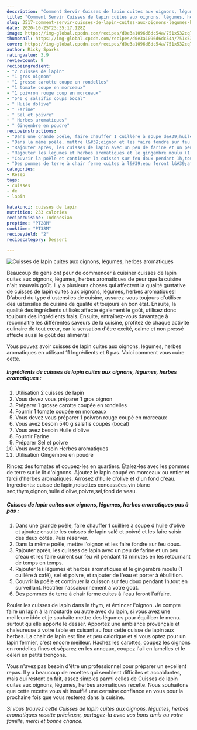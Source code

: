 ```yaml
---
description: "Comment Servir Cuisses de lapin cuites aux oignons, légumes, herbes aromatiques"
title: "Comment Servir Cuisses de lapin cuites aux oignons, légumes, herbes aromatiques"
slug: 3517-comment-servir-cuisses-de-lapin-cuites-aux-oignons-legumes-herbes-aromatiques
date: 2020-10-25T23:35:17.128Z
image: https://img-global.cpcdn.com/recipes/d0e3a1096d6dc54a/751x532cq70/cuisses-de-lapin-cuites-aux-oignons-legumes-herbes-aromatiques-photo-principale-de-la-recette.jpg
thumbnail: https://img-global.cpcdn.com/recipes/d0e3a1096d6dc54a/751x532cq70/cuisses-de-lapin-cuites-aux-oignons-legumes-herbes-aromatiques-photo-principale-de-la-recette.jpg
cover: https://img-global.cpcdn.com/recipes/d0e3a1096d6dc54a/751x532cq70/cuisses-de-lapin-cuites-aux-oignons-legumes-herbes-aromatiques-photo-principale-de-la-recette.jpg
author: Ricky Sparks
ratingvalue: 3.9
reviewcount: 9
recipeingredient:
- "2 cuisses de lapin"
- "1 gros oignon"
- "1 grosse carotte coupe en rondelles"
- "1 tomate coupe en morceaux"
- "1 poivron rouge coup en morceaux"
- "540 g salsifis coups bocal"
- " Huile dolive"
- " Farine"
- " Sel et poivre"
- " Herbes aromatiques"
- " Gingembre en poudre"
recipeinstructions:
- "Dans une grande poêle, faire chauffer 1 cuillère à soupe d&#39;huile d&#39;olive et ajoutez ensuite les cuisses de lapin salé et poivré et les faire saisir des deux côtés. Puis réserver."
- "Dans la même poêle, mettre l&#39;oignon et les faire fondre sur feu doux."
- "Rajouter après, les cuisses de lapin avec un peu de farine et un peu d&#39;eau et les faire cuirent sur feu vif pendant 10 minutes en les retournant de temps en temps."
- "Rajouter les légumes et herbes aromatiques et le gingembre moulu (1 cuillère à café), sel et poivre, et rajouter de l&#39;eau et porter à ébullition."
- "Couvrir la poêle et continuer la cuisson sur feu doux pendant 1h,tout en surveillant. Rectifier l&#39;assaisonnement à votre goût."
- "Des pommes de terre à chair ferme cuites à l&#39;eau feront l&#39;affaire."
categories:
- Resep
tags:
- cuisses
- de
- lapin

katakunci: cuisses de lapin 
nutrition: 233 calories
recipecuisine: Indonesian
preptime: "PT28M"
cooktime: "PT38M"
recipeyield: "2"
recipecategory: Dessert

---
```



![Cuisses de lapin cuites aux oignons, légumes, herbes aromatiques](https://img-global.cpcdn.com/recipes/d0e3a1096d6dc54a/751x532cq70/cuisses-de-lapin-cuites-aux-oignons-legumes-herbes-aromatiques-photo-principale-de-la-recette.jpg)

Beaucoup de gens ont peur de commencer à cuisiner cuisses de lapin cuites aux oignons, légumes, herbes aromatiques de peur que la cuisine n'ait mauvais goût. Il y a plusieurs choses qui affectent la qualité gustative de cuisses de lapin cuites aux oignons, légumes, herbes aromatiques! D'abord du type d'ustensiles de cuisine, assurez-vous toujours d'utiliser des ustensiles de cuisine de qualité et toujours en bon état. Ensuite, la qualité des ingrédients utilisés affecte également le goût, utilisez donc toujours des ingrédients frais. Ensuite, entraînez-vous davantage à reconnaître les différentes saveurs de la cuisine, profitez de chaque activité culinaire de tout cœur, car la sensation d'être excité, calme et non pressé affecte aussi le goût des aliments!

<!--inarticleads1-->

Vous pouvez avoir cuisses de lapin cuites aux oignons, légumes, herbes aromatiques en utilisant 11 Ingrédients et 6 pas. Voici comment vous cuire cette.

##### Ingrédients de cuisses de lapin cuites aux oignons, légumes, herbes aromatiques :

1. Utilisation 2 cuisses de lapin
1. Vous devez vous préparer 1 gros oignon
1. Préparer 1 grosse carotte coupée en rondelles
1. Fournir 1 tomate coupée en morceaux
1. Vous devez vous préparer 1 poivron rouge coupé en morceaux
1. Vous avez besoin 540 g salsifis coupés (bocal)
1. Vous avez besoin  Huile d&#39;olive
1. Fournir  Farine
1. Préparer  Sel et poivre
1. Vous avez besoin  Herbes aromatiques
1. Utilisation  Gingembre en poudre


Rincez des tomates et coupez-les en quartiers. Étalez-les avec les pommes de terre sur le lit d&#39;oignons. Ajoutez le lapin coupé en morceaux ou entier et farci d&#39;herbes aromatiques. Arrosez d&#39;huile d&#39;olive et d&#39;un fond d&#39;eau. Ingrédients: cuisse de lapin,noisettes concassées,vin blanc sec,thym,oignon,huile d&#39;olive,poivre,sel,fond de veau. 

<!--inarticleads2-->

##### Cuisses de lapin cuites aux oignons, légumes, herbes aromatiques pas à pas :

1. Dans une grande poêle, faire chauffer 1 cuillère à soupe d&#39;huile d&#39;olive et ajoutez ensuite les cuisses de lapin salé et poivré et les faire saisir des deux côtés. Puis réserver.
1. Dans la même poêle, mettre l&#39;oignon et les faire fondre sur feu doux.
1. Rajouter après, les cuisses de lapin avec un peu de farine et un peu d&#39;eau et les faire cuirent sur feu vif pendant 10 minutes en les retournant de temps en temps.
1. Rajouter les légumes et herbes aromatiques et le gingembre moulu (1 cuillère à café), sel et poivre, et rajouter de l&#39;eau et porter à ébullition.
1. Couvrir la poêle et continuer la cuisson sur feu doux pendant 1h,tout en surveillant. Rectifier l&#39;assaisonnement à votre goût.
1. Des pommes de terre à chair ferme cuites à l&#39;eau feront l&#39;affaire.


Rouler les cuisses de lapin dans le thym, et émincer l&#39;oignon. Je compte faire un lapin à la moutarde ou autre avec du lapin, si vous avez une meilleure idée et je souhaite mettre des légumes pour équiliber le menu. surtout qu elle apporte le desser. Apportez une ambiance provençale et chaleureuse à votre table en cuisant au four cette cuisse de lapin aux herbes. La chair de lapin est fine et peu calorique et si vous optez pour un lapin fermier, c&#39;est encore meilleur. Hachez les carottes, coupez les oignons en rondelles fines et séparez en les anneaux, coupez l&#39;ail en lamelles et le céleri en petits tronçons. 

<!--inarticleads1-->

<p>
Vous n'avez pas besoin d'être un professionnel pour préparer un excellent repas. Il y a beaucoup de recettes qui semblent difficiles et accablantes, mais qui restent en fait, assez simples parmi celles de Cuisses de lapin cuites aux oignons, légumes, herbes aromatiques recette. Nous souhaitons que cette recette vous ait insufflé une certaine confiance en vous pour la prochaine fois que vous resterez dans la cuisine.
</p>

<p>
<i>Si vous trouvez cette Cuisses de lapin cuites aux oignons, légumes, herbes aromatiques recette précieuse, partagez-la avec vos bons amis ou votre famille, merci et bonne chance.</i>
</p>
